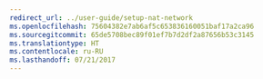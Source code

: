 ```yaml
---
redirect_url: ../user-guide/setup-nat-network
ms.openlocfilehash: 75604382e7ab6af5c653836160051baf17a2ca96
ms.sourcegitcommit: 65de5708bec89f01ef7b7d2df2a87656b53c3145
ms.translationtype: HT
ms.contentlocale: ru-RU
ms.lasthandoff: 07/21/2017
---
```

